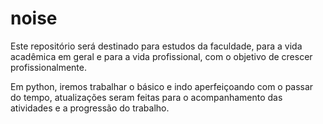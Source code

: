 # noise
Este repositório será destinado para estudos da faculdade, para a vida acadêmica em geral e para a vida profissional, com o objetivo de crescer profissionalmente.

Em python, iremos trabalhar o básico e indo aperfeiçoando com o passar do tempo, atualizações seram feitas para o acompanhamento das atividades e a progressão do trabalho.
